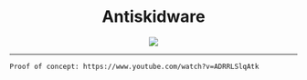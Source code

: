 <h1 align="center">Antiskidware</h1>
<p align='center'>
  <img src='https://e7.pngegg.com/pngimages/833/135/png-clipart-internet-troll-trollface-rage-comic-desktop-trollface-comics-face.png'>
</p>

-----

```
Proof of concept: https://www.youtube.com/watch?v=ADRRLSlqAtk
```
